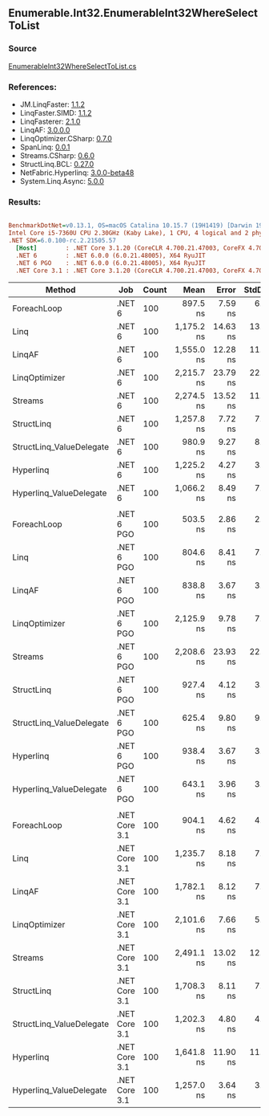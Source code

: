 ﻿## Enumerable.Int32.EnumerableInt32WhereSelectToList

### Source
[EnumerableInt32WhereSelectToList.cs](../LinqBenchmarks/Enumerable/Int32/EnumerableInt32WhereSelectToList.cs)

### References:
- JM.LinqFaster: [1.1.2](https://www.nuget.org/packages/JM.LinqFaster/1.1.2)
- LinqFaster.SIMD: [1.1.2](https://www.nuget.org/packages/LinqFaster.SIMD/1.0.3)
- LinqFasterer: [2.1.0](https://www.nuget.org/packages/LinqFasterer/2.1.0)
- LinqAF: [3.0.0.0](https://www.nuget.org/packages/LinqAF/3.0.0.0)
- LinqOptimizer.CSharp: [0.7.0](https://www.nuget.org/packages/LinqOptimizer.CSharp/0.7.0)
- SpanLinq: [0.0.1](https://www.nuget.org/packages/SpanLinq/0.0.1)
- Streams.CSharp: [0.6.0](https://www.nuget.org/packages/Streams.CSharp/0.6.0)
- StructLinq.BCL: [0.27.0](https://www.nuget.org/packages/StructLinq/0.27.0)
- NetFabric.Hyperlinq: [3.0.0-beta48](https://www.nuget.org/packages/NetFabric.Hyperlinq/3.0.0-beta48)
- System.Linq.Async: [5.0.0](https://www.nuget.org/packages/System.Linq.Async/5.0.0)

### Results:
``` ini

BenchmarkDotNet=v0.13.1, OS=macOS Catalina 10.15.7 (19H1419) [Darwin 19.6.0]
Intel Core i5-7360U CPU 2.30GHz (Kaby Lake), 1 CPU, 4 logical and 2 physical cores
.NET SDK=6.0.100-rc.2.21505.57
  [Host]        : .NET Core 3.1.20 (CoreCLR 4.700.21.47003, CoreFX 4.700.21.47101), X64 RyuJIT
  .NET 6        : .NET 6.0.0 (6.0.21.48005), X64 RyuJIT
  .NET 6 PGO    : .NET 6.0.0 (6.0.21.48005), X64 RyuJIT
  .NET Core 3.1 : .NET Core 3.1.20 (CoreCLR 4.700.21.47003, CoreFX 4.700.21.47101), X64 RyuJIT


```
|                   Method |           Job | Count |       Mean |    Error |   StdDev |        Ratio | RatioSD |  Gen 0 | Allocated |
|------------------------- |-------------- |------ |-----------:|---------:|---------:|-------------:|--------:|-------:|----------:|
|              ForeachLoop |        .NET 6 |   100 |   897.5 ns |  7.59 ns |  6.73 ns |     baseline |         | 0.5836 |   1,224 B |
|                     Linq |        .NET 6 |   100 | 1,175.2 ns | 14.63 ns | 13.68 ns | 1.31x slower |   0.02x | 0.6409 |   1,344 B |
|                   LinqAF |        .NET 6 |   100 | 1,555.0 ns | 12.28 ns | 11.49 ns | 1.73x slower |   0.02x | 0.5836 |   1,224 B |
|            LinqOptimizer |        .NET 6 |   100 | 2,215.7 ns | 23.79 ns | 22.25 ns | 2.47x slower |   0.02x | 4.4518 |   9,330 B |
|                  Streams |        .NET 6 |   100 | 2,274.5 ns | 13.52 ns | 11.99 ns | 2.53x slower |   0.02x | 0.8430 |   1,768 B |
|               StructLinq |        .NET 6 |   100 | 1,257.8 ns |  7.72 ns |  7.22 ns | 1.40x slower |   0.01x | 0.2785 |     584 B |
| StructLinq_ValueDelegate |        .NET 6 |   100 |   980.9 ns |  9.27 ns |  8.67 ns | 1.09x slower |   0.01x | 0.2365 |     496 B |
|                Hyperlinq |        .NET 6 |   100 | 1,225.2 ns |  4.27 ns |  3.34 ns | 1.36x slower |   0.01x | 0.2365 |     496 B |
|  Hyperlinq_ValueDelegate |        .NET 6 |   100 | 1,066.2 ns |  8.49 ns |  7.94 ns | 1.19x slower |   0.01x | 0.2365 |     496 B |
|                          |               |       |            |          |          |              |         |        |           |
|              ForeachLoop |    .NET 6 PGO |   100 |   503.5 ns |  2.86 ns |  2.39 ns |     baseline |         | 0.5846 |   1,224 B |
|                     Linq |    .NET 6 PGO |   100 |   804.6 ns |  8.41 ns |  7.03 ns | 1.60x slower |   0.02x | 0.6418 |   1,344 B |
|                   LinqAF |    .NET 6 PGO |   100 |   838.8 ns |  3.67 ns |  3.25 ns | 1.67x slower |   0.01x | 0.5846 |   1,224 B |
|            LinqOptimizer |    .NET 6 PGO |   100 | 2,125.9 ns |  9.78 ns |  7.64 ns | 4.22x slower |   0.02x | 4.4518 |   9,330 B |
|                  Streams |    .NET 6 PGO |   100 | 2,208.6 ns | 23.93 ns | 22.38 ns | 4.39x slower |   0.05x | 0.8430 |   1,768 B |
|               StructLinq |    .NET 6 PGO |   100 |   927.4 ns |  4.12 ns |  3.85 ns | 1.84x slower |   0.02x | 0.2785 |     584 B |
| StructLinq_ValueDelegate |    .NET 6 PGO |   100 |   625.4 ns |  9.80 ns |  9.17 ns | 1.24x slower |   0.02x | 0.2365 |     496 B |
|                Hyperlinq |    .NET 6 PGO |   100 |   938.4 ns |  3.67 ns |  3.43 ns | 1.86x slower |   0.01x | 0.2365 |     496 B |
|  Hyperlinq_ValueDelegate |    .NET 6 PGO |   100 |   643.1 ns |  3.96 ns |  3.71 ns | 1.28x slower |   0.01x | 0.2365 |     496 B |
|                          |               |       |            |          |          |              |         |        |           |
|              ForeachLoop | .NET Core 3.1 |   100 |   904.1 ns |  4.62 ns |  4.10 ns |     baseline |         | 0.5846 |   1,224 B |
|                     Linq | .NET Core 3.1 |   100 | 1,235.7 ns |  8.18 ns |  7.65 ns | 1.37x slower |   0.01x | 0.6409 |   1,344 B |
|                   LinqAF | .NET Core 3.1 |   100 | 1,782.1 ns |  8.12 ns |  7.20 ns | 1.97x slower |   0.01x | 0.5836 |   1,224 B |
|            LinqOptimizer | .NET Core 3.1 |   100 | 2,101.6 ns |  7.66 ns |  5.98 ns | 2.32x slower |   0.01x | 4.4708 |   9,360 B |
|                  Streams | .NET Core 3.1 |   100 | 2,491.1 ns | 13.02 ns | 12.18 ns | 2.76x slower |   0.02x | 0.8430 |   1,768 B |
|               StructLinq | .NET Core 3.1 |   100 | 1,708.3 ns |  8.11 ns |  7.19 ns | 1.89x slower |   0.01x | 0.2785 |     584 B |
| StructLinq_ValueDelegate | .NET Core 3.1 |   100 | 1,202.3 ns |  4.80 ns |  4.25 ns | 1.33x slower |   0.01x | 0.2365 |     496 B |
|                Hyperlinq | .NET Core 3.1 |   100 | 1,641.8 ns | 11.90 ns | 11.13 ns | 1.81x slower |   0.01x | 0.2365 |     496 B |
|  Hyperlinq_ValueDelegate | .NET Core 3.1 |   100 | 1,257.0 ns |  3.64 ns |  3.04 ns | 1.39x slower |   0.01x | 0.2365 |     496 B |
